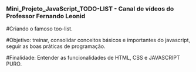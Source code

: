 ### Mini_Projeto_JavaScript_TODO-LIST - Canal de vídeos do Professor Fernando Leonid 

#Criando o famoso too-list.

#Objetivo: treinar, consolidar conceitos básicos e importantes do javascript, seguir as boas práticas de programação.

#Finalidade: Entender as funcionalidades de HTML, CSS e JAVASCRIPT PURO.
